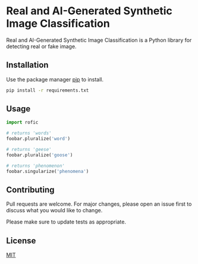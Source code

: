 # Real and AI-Generated Synthetic Image Classification

Real and AI-Generated Synthetic Image Classification is a Python library for detecting real or fake image.

## Installation

Use the package manager [pip](https://pip.pypa.io/en/stable/) to install.

```bash
pip install -r requirements.txt
```

## Usage

```python
import rofic

# returns 'words'
foobar.pluralize('word')

# returns 'geese'
foobar.pluralize('goose')

# returns 'phenomenon'
foobar.singularize('phenomena')
```

## Contributing

Pull requests are welcome. For major changes, please open an issue first
to discuss what you would like to change.

Please make sure to update tests as appropriate.

## License

[MIT](https://choosealicense.com/licenses/mit/)
